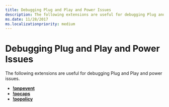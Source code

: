 ```yaml
---
title: Debugging Plug and Play and Power Issues
description: The following extensions are useful for debugging Plug and Play and power issues.
ms.date: 11/28/2017
ms.localizationpriority: medium
---
```


# Debugging Plug and Play and Power Issues


The following extensions are useful for debugging Plug and Play and power issues.

-   [**!pnpevent**](-pnpevent.md)
-   [**!pocaps**](-pocaps.md)
-   [**!popolicy**](-popolicy.md)

 

 






